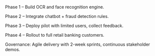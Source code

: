 Phase 1 – Build OCR and face recognition engine.

Phase 2 – Integrate chatbot + fraud detection rules.

Phase 3 – Deploy pilot with limited users, collect feedback.

Phase 4 – Rollout to full retail banking customers.

Governance: Agile delivery with 2-week sprints, continuous stakeholder demos.
